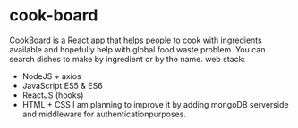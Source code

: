 # cook-board
CookBoard is a React app that helps people to cook with ingredients available and hopefully help with global food waste problem. 
You can search dishes to make by ingredient or by the name.
 web stack:
 - NodeJS + axios
 - JavaScript ES5 & ES6
 - ReactJS (hooks)
 - HTML + CSS
 I am planning to improve it by adding mongoDB serverside and middleware for authenticationpurposes.
